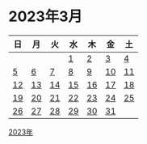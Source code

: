 # 2023年3月

|日|月|火|水|木|金|土|
|--|--|--|--|--|--|--|
||||[1](./01.md)|[2](./02.md)|[3](./03.md)|[4](./04.md)|
|[5](./05.md)|[6](./06.md)|[7](./07.md)|[8](./08.md)|[9](./09.md)|[10](./10.md)|[11](./11.md)|
|[12](./12.md)|[13](./13.md)|[14](./14.md)|[15](./15.md)|[16](./16.md)|[17](./17.md)|[18](./18.md)|
|[19](./19.md)|[20](./20.md)|[21](./21.md)|[22](./22.md)|[23](./23.md)|[24](./24.md)|[25](./25.md)|
|[26](./26.md)|[27](./27.md)|[28](./28.md)|[29](./29.md)|[30](./30.md)|[31](./31.md)|||

[2023年](../README.md)
